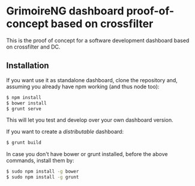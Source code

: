 # GrimoireNG dashboard proof-of-concept based on crossfilter

This is the proof of concept for a software development dashboard based on crossfilter and DC.

## Installation

If you want use it as standalone dashboard, clone the repository and, assuming you already have npm working (and thus node too):

```bash
$ npm install
$ bower install
$ grunt serve
```

This will let you test and develop over your own dashboard version.

If you want to create a _distributable_ dashboard:

```bash
$ grunt build
```

In case you don't have bower or grunt installed, before the above commands, install them by:

```bash
$ sudo npm install -g bower
$ sudo npm install -g grunt
```